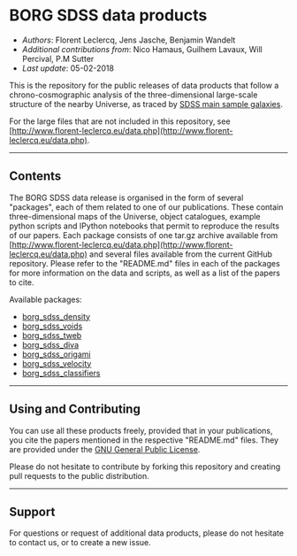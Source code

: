 **BORG SDSS data products**
==============================================

* *Authors*: Florent Leclercq, Jens Jasche, Benjamin Wandelt
* *Additional contributions from*: Nico Hamaus, Guilhem Lavaux, Will Percival, P.M Sutter
* *Last update*: 05-02-2018

This is the repository for the public releases of data products that follow a chrono-cosmographic analysis of the three-dimensional large-scale structure of the nearby Universe, as traced by [SDSS main sample galaxies](http://classic.sdss.org/dr7/).

For the large files that are not included in this repository, see [http://www.florent-leclercq.eu/data.php](http://www.florent-leclercq.eu/data.php).

----------------------
**Contents**
----------------------

The BORG SDSS data release is organised in the form of several "packages", each of them related to one of our publications. These contain three-dimensional maps of the Universe, object catalogues, example python scripts and IPython notebooks that permit to reproduce the results of our papers. Each package consists of one tar.gz archive available from [http://www.florent-leclercq.eu/data.php](http://www.florent-leclercq.eu/data.php) and several files available from the current GitHub repository. Please refer to the "README.md" files in each of the packages for more information on the data and scripts, as well as a list of the papers to cite.

Available packages:
* [borg_sdss_density](borg_sdss_density)
* [borg_sdss_voids](borg_sdss_voids)
* [borg_sdss_tweb](borg_sdss_tweb)
* [borg_sdss_diva](borg_sdss_diva)
* [borg_sdss_origami](borg_sdss_origami)
* [borg_sdss_velocity](borg_sdss_velocity)
* [borg_sdss_classifiers](borg_sdss_classifiers)

----------------------
**Using and Contributing**
----------------------

You can use all these products freely, provided that in your publications, you cite the papers mentioned in the respective "README.md" files. They are provided under the [GNU General Public License](LICENSE).

Please do not hesitate to contribute by forking this repository and creating pull requests to the public distribution.

----------------------
**Support**
----------------------

For questions or request of additional data products, please do not hesitate to contact us, or to create a new issue.
